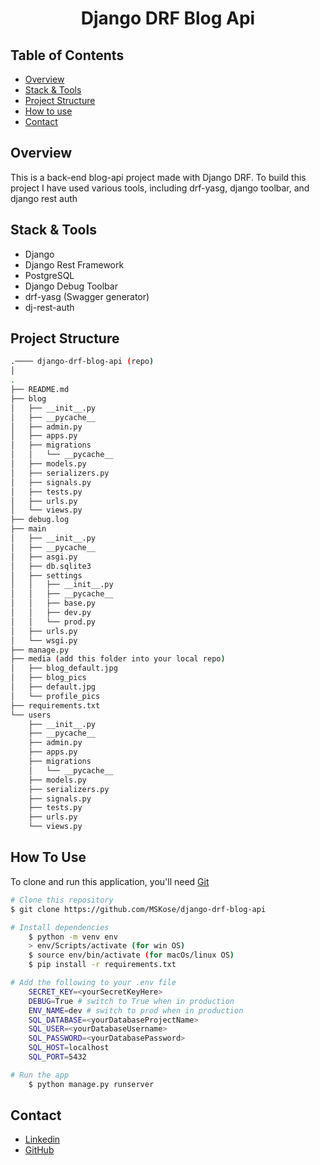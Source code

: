 <!-- Please update value in the {}  -->

<h1 align="center">Django DRF Blog Api</h1>


<!-- TABLE OF CONTENTS -->

## Table of Contents

- [Overview](#overview)
- [Stack & Tools](#stack)
- [Project Structure](#project-structure)
- [How to use](#how-to-use)
- [Contact](#contact)

<!-- OVERVIEW -->

## Overview

This is a back-end blog-api project made with Django DRF. To build this project I have used various tools, including drf-yasg, django toolbar, and django rest auth


<h2 id="stack">Stack & Tools</h2>

- Django
- Django Rest Framework
- PostgreSQL
- Django Debug Toolbar
- drf-yasg (Swagger generator)
- dj-rest-auth



## Project Structure

```bash
.──── django-drf-blog-api (repo)
│
.
├── README.md
├── blog
│   ├── __init__.py
│   ├── __pycache__
│   ├── admin.py
│   ├── apps.py
│   ├── migrations
│   │   └── __pycache__
│   ├── models.py
│   ├── serializers.py
│   ├── signals.py
│   ├── tests.py
│   ├── urls.py
│   └── views.py
├── debug.log
├── main
│   ├── __init__.py
│   ├── __pycache__
│   ├── asgi.py
│   ├── db.sqlite3
│   ├── settings
│   │   ├── __init__.py
│   │   ├── __pycache__
│   │   ├── base.py
│   │   ├── dev.py
│   │   └── prod.py
│   ├── urls.py
│   └── wsgi.py
├── manage.py
├── media (add this folder into your local repo)
│   ├── blog_default.jpg
│   ├── blog_pics
│   ├── default.jpg
│   └── profile_pics
├── requirements.txt
└── users
    ├── __init__.py
    ├── __pycache__
    ├── admin.py
    ├── apps.py
    ├── migrations
    │   └── __pycache__
    ├── models.py
    ├── serializers.py
    ├── signals.py
    ├── tests.py
    ├── urls.py
    └── views.py
```

## How To Use 

To clone and run this application, you'll need [Git](https://git-scm.com)

```bash
# Clone this repository
$ git clone https://github.com/MSKose/django-drf-blog-api

# Install dependencies
    $ python -m venv env
    > env/Scripts/activate (for win OS)
    $ source env/bin/activate (for macOs/linux OS)
    $ pip install -r requirements.txt

# Add the following to your .env file
    SECRET_KEY=<yourSecretKeyHere>
    DEBUG=True # switch to True when in production
    ENV_NAME=dev # switch to prod when in production
    SQL_DATABASE=<yourDatabaseProjectName>
    SQL_USER=<yourDatabaseUsername> 
    SQL_PASSWORD=<yourDatabasePassword>
    SQL_HOST=localhost 
    SQL_PORT=5432

# Run the app
    $ python manage.py runserver
```

## Contact

- [Linkedin](https://www.linkedin.com/in/mustafa-kose-linked/)
- [GitHub](https://github.com/MSKose)